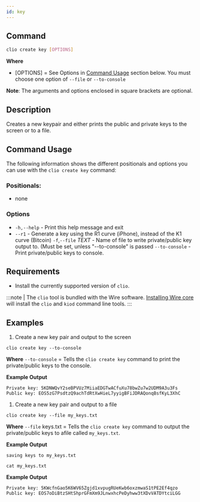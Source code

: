 ```yaml
---
id: key
---
```



## Command

```bash
clio create key [OPTIONS]
```

**Where**
* [OPTIONS] = See Options in  [Command Usage](#command-usage) section below. You must choose one option of `--file` or `--to-console`

**Note**: The arguments and options enclosed in square brackets are optional.


## Description
Creates a new keypair and either prints the public and private keys to the screen or to a file.

## Command Usage
The following information shows the different positionals and options you can use with the `clio create key` command:

### Positionals:
- none
### Options
- `-h,--help` - Print this help message and exit
- `--r1` - Generate a key using the R1 curve (iPhone), instead of the K1 curve (Bitcoin)
`-f`,`--file` _TEXT_ - Name of file to write private/public key output to. (Must be set, unless "--to-console" is passed
`--to-console` - Print private/public keys to console.

## Requirements
* Install the currently supported version of `clio`.


:::note
| The `clio` tool is bundled with the Wire software. [Installing Wire core](/docs/getting-started/install-dependencies.md) will install the `clio` and `kiod` command line tools.
:::

## Examples
1. Create a new key pair and output to the screen
```shell
clio create key --to-console
```
**Where**
`--to-console` = Tells the `clio create key` command to print the private/public keys to the console.

**Example Output**
```shell
Private key: 5KDNWQvY2seBPVUz7MiiaEDGTwACfuXu78bwZu7w2UDM9A3u3Fs
Public key: EOS5zG7PsdtzQ9achTdRtXwHieL7yyigBFiJDRAQonqBsfKyL3XhC
```

1. Create a new key pair and output to a file
```shell
clio create key --file my_keys.txt 
```
**Where**
`--file` keys.txt = Tells the `clio create key` command to output the private/public keys to  afile called `my_keys.txt`.

**Example Output**
```shell
saving keys to my_keys.txt
```

```shell
cat my_keys.txt
```

**Example Output**
```shell
Private key: 5KWcfnGao5K6WV65Zgjd1xvpugRUeKwb6oxzmwaS1tPE2Ef4qzo
Public key: EOS7oDiBtzSHtShprGFmXm9JLnwxhcPeDyhww3tXDvVATDYtciLGG
```

